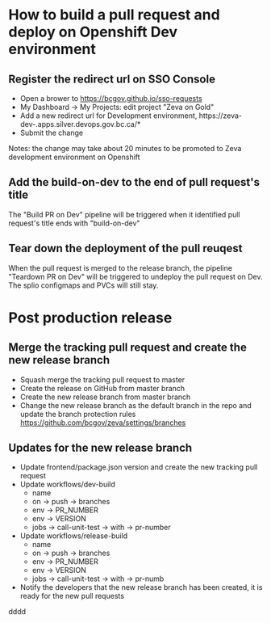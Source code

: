 # How to build a pull request and deploy on Openshift Dev environment

## Register the redirect url on SSO Console

* Open a brower to https://bcgov.github.io/sso-requests
* My Dashboard -> My Projects: edit project "Zeva on Gold"
* Add a new redirect url for Development environment, https://zeva-dev-<pr number>.apps.silver.devops.gov.bc.ca/*
* Submit the change

Notes: the change may take about 20 minutes to be promoted to Zeva development environment on Openshift

## Add the build-on-dev to the end of pull request's title

The "Build PR on Dev" pipeline will be triggered when it identified pull request's title ends with "build-on-dev"

## Tear down the deployment of the pull reuqest

When the pull request is merged to the release branch, the pipeline "Teardown PR on Dev" will be triggered to undeploy the pull request on Dev. The splio configmaps and PVCs will still stay.


# Post production release

## Merge the tracking pull request and create the new release branch

* Squash merge the tracking pull request to master
* Create the release on GitHub from master branch
* Create the new release branch from master branch
* Change the new release branch as the default branch in the repo and update the branch protection rules https://github.com/bcgov/zeva/settings/branches


## Updates for the new release branch

* Update frontend/package.json version and create the new tracking pull request
* Update workflows/dev-build
  * name
  * on -> push -> branches
  * env -> PR_NUMBER
  * env -> VERSION
  * jobs -> call-unit-test -> with -> pr-number
* Update workflows/release-build
  * name
  * on -> push -> branches
  * env -> PR_NUMBER
  * env -> VERSION
  * jobs -> call-unit-test -> with -> pr-numb
* Notify the developers that the new release branch has been created, it is ready for the new pull requests

dddd
